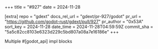 +++
title = "#927"
date = 2024-11-28

[extra]
repo = "gdext"
docs_rel_url = "gdext/pr-927/godot"
pr_url = "https://github.com/godot-rust/gdext/pull/927"
pr_author = "0x53A"
sort_key = 2024-11-28
date_time = 2024-11-28T04:59:59Z
commit_sha = "5a5c82cc8103e6323d229c5bd807a08a7e16186e"
+++

Multiple #[godot_api] impl blocks
